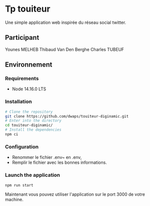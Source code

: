 # Tp touiteur 

Une simple application web inspirée du réseau social twitter.

## Participant 
Younes MELHEB
Thibaud Van Den Berghe
Charles TUBEUF
## Environnement 
### Requirements

* Node 14.16.0 LTS

### Installation

```bash
# Clone the repository
git clone https://github.com/dwaps/touiteur-diginamic.git
# Enter into the directory
cd touiteur-diginamic/
# Install the dependencies
npm ci
```

### Configuration
- Renommer le fichier .env~ en .env,
- Remplir le fichier avec les bonnes informations.

### Launch the application
```bash
npm run start
```

Maintenant vous pouvez utiliser l'application sur le port 3000 de votre machine.

